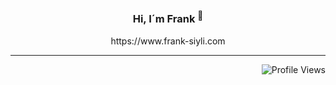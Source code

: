 ### <p align="center">Hi, I´m Frank <sup>🌱</sup></p>


<p align="center">https://www.frank-siyli.com</p>
<hr>

<p align="right">
  <img src="https://komarev.com/ghpvc/?username=FrankSiyli" alt="Profile Views" />
</p>


